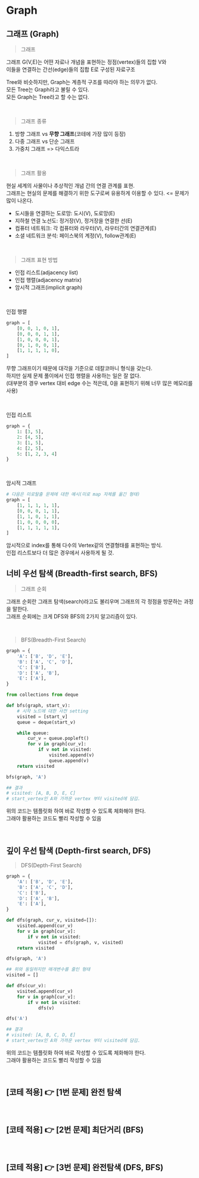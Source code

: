 # Graph

## 그래프 (Graph)

> 그래프

그래프 G(V,E)는 어떤 자료나 개념을 표현하는 정점(vertex)들의 집합 V와 <br/>
이들을 연결하는 간선(edge)들의 집합 E로 구성된 자료구조

Tree와 비슷하지만, Graph는 계층적 구조를 따라야 하는 의무가 없다. <br/>
모든 Tree는 Graph라고 불릴 수 있다. <br/>
모든 Graph는 Tree라고 할 수는 없다.

<br/>

> 그래프 종류

1. 방향 그래프 vs **무향 그래프**(코테에 가장 많이 등장)
2. 다중 그래프 vs 단순 그래프
3. 가중치 그래프 => 다익스트라

<br/>

> 그래프 활용

현실 세계의 사물이나 추상적인 개념 간의 연결 관계를 표현. <br/>
그래프는 현실의 문제를 해결하기 위한 도구로써 유용하게 이용할 수 있다. <= 문제가 많이 나온다.

- 도시들을 연결하는 도로망: 도시(V), 도로망(E)
- 지하철 연결 노선도: 정거장(V), 정거장을 연결한 선(E)
- 컴퓨터 네트워크: 각 컴퓨터와 라우터(V), 라우터간의 연결관계(E)
- 소셜 네트워크 분석: 페이스북의 계정(V), follow관계(E)

<br/>

> 그래프 표현 방법

- 인접 리스트(adjacency list)
- 인접 행렬(adjacency matrix)
- 암시적 그래프(implicit graph)

<br/>

인접 행렬

```python
graph = [
    [0, 0, 1, 0, 1],
    [0, 0, 0, 1, 1],
    [1, 0, 0, 0, 1],
    [0, 1, 0, 0, 1],
    [1, 1, 1, 1, 0],
]
```

무향 그래프이기 때문에 대각을 기준으로 데칼코마니 형식을 갖는다. <br/>
하지만 실제 문제 풀이에서 인접 행렬을 사용하는 일은 잘 없다. <br/>
(대부분의 경우 vertex 대비 edge 수는 적은데, 0을 표현하기 위해 너무 많은 메모리를 사용)

<br/>

인접 리스트

```python
graph = {
    1: [3, 5],
    2: [4, 5],
    3: [1, 5],
    4: [2, 5],
    5: [1, 2, 3, 4]
}
```

<br/>

암시적 그래프

```python
# 다음은 미로탈출 문제에 대한 예시(미로 map 자체를 옮긴 형태)
graph = [
    [1, 1, 1, 1, 1],
    [0, 0, 0, 1, 1],
    [1, 1, 0, 1, 1],
    [1, 0, 0, 0, 0],
    [1, 1, 1, 1, 1],
]
```

암시적으로 index를 통해 다수의 Vertex같의 연결형태를 표현하는 방식. <br/>
인접 리스트보다 더 많은 경우에서 사용하게 될 것.

## 너비 우선 탐색 (Breadth-first search, BFS)

> 그래프 순회

그래프 순회란 그래프 탐색(search)라고도 불리우며 그래프의 각 정점을 방문하는 과정을 말한다. <br/>
그래프 순회에는 크게 DFS와 BFS의 2가지 알고리즘이 있다.

<br/>

> BFS(Breadth-First Search)

```python
graph = {
    'A': ['B', 'D', 'E'],
    'B': ['A', 'C', 'D'],
    'C': ['B'],
    'D': ['A', 'B'],
    'E': ['A'],
}
```

```python
from collections from deque

def bfs(graph, start_v):
    # 시작 노드에 대한 사전 setting
    visited = [start_v]
    queue = deque(start_v)

    while queue:
        cur_v = queue.popleft()
        for v in graph[cur_v]:
            if v not in visited:
                visited.append(v)
                queue.append(v)
    return visited

bfs(graph, 'A')

## 결과
# visited: [A, B, D, E, C]
# start_vertex인 A와 가까운 vertex 부터 visited에 담김.
```

위의 코드는 템플릿화 하여 바로 작성할 수 있도록 체화해야 한다. <br/>
그래야 활용하는 코드도 빨리 작성할 수 있음

<br/>

## 깊이 우선 탐색 (Depth-first search, DFS)

> DFS(Depth-First Search)

```python
graph = {
    'A': ['B', 'D', 'E'],
    'B': ['A', 'C', 'D'],
    'C': ['B'],
    'D': ['A', 'B'],
    'E': ['A'],
}
```

```python
def dfs(graph, cur_v, visited=[]):
    visited.append(cur_v)
    for v in graph[cur_v]:
        if v not in visited:
            visited = dfs(graph, v, visited)
    return visited

dfs(graph, 'A')
```

```python
## 위와 동일하지만 매개변수를 줄인 형태
visited = []

def dfs(cur_v):
    visited.append(cur_v)
    for v in graph[cur_v]:
        if v not in visited:
            dfs(v)

dfs('A')

## 결과
# visited: [A, B, C, D, E]
# start_vertex인 A와 가까운 vertex 부터 visited에 담김.
```

위의 코드는 템플릿화 하여 바로 작성할 수 있도록 체화해야 한다. <br/>
그래야 활용하는 코드도 빨리 작성할 수 있음

<br/>

## [코테 적용] 👉 [1번 문제] 완전 탐색

<br/>

## [코테 적용] 👉 [2번 문제] 최단거리 (BFS)

<br/>

## [코테 적용] 👉 [3번 문제] 완전탐색 (DFS, BFS)

<br/>
